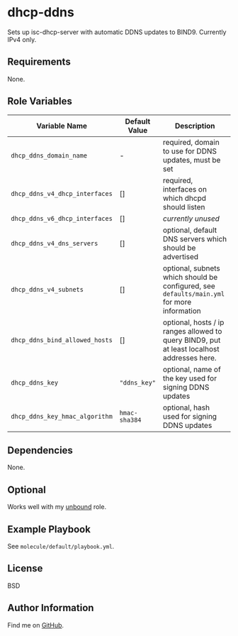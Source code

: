 dhcp-ddns
=========

Sets up isc-dhcp-server with automatic DDNS updates to BIND9. Currently IPv4
only.

Requirements
------------

None.

Role Variables
--------------

| Variable Name | Default Value | Description |
--------------- |---------------|--------------
 `dhcp_ddns_domain_name` | - | required, domain to use for DDNS updates, must be set
 `dhcp_ddns_v4_dhcp_interfaces` | [] | required, interfaces on which dhcpd should listen
 `dhcp_ddns_v6_dhcp_interfaces` | [] | _currently unused_
 `dhcp_ddns_v4_dns_servers` | [] | optional, default DNS servers which should be advertised
 `dhcp_ddns_v4_subnets` | [] | optional, subnets which should be configured, see `defaults/main.yml` for more information
 `dhcp_ddns_bind_allowed_hosts` | [] | optional, hosts / ip ranges allowed to query BIND9, put at least localhost addresses here.
 `dhcp_ddns_key` | `"ddns_key"` | optional, name of the key used for signing DDNS updates
 `dhcp_ddns_key_hmac_algorithm` | `hmac-sha384` | optional, hash used for signing DDNS updates

Dependencies
------------

None.

## Optional

Works well with my [unbound](https://github.com/ThreeFx/unbound) role.

Example Playbook
----------------

See `molecule/default/playbook.yml`.

License
-------

BSD

Author Information
------------------

Find me on [GitHub](https://github.com/ThreeFx).
